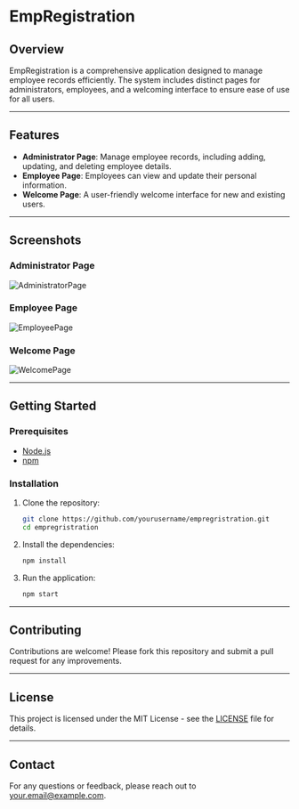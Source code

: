 

# EmpRegistration

## Overview
EmpRegistration is a comprehensive application designed to manage employee records efficiently. The system includes distinct pages for administrators, employees, and a welcoming interface to ensure ease of use for all users.

---

## Features

- **Administrator Page**: Manage employee records, including adding, updating, and deleting employee details.
- **Employee Page**: Employees can view and update their personal information.
- **Welcome Page**: A user-friendly welcome interface for new and existing users.

---

## Screenshots

### Administrator Page
![AdministratorPage](https://github.com/Manohar-dev/EmployeeManagementSystem/assets/119424432/003ad8f9-a6f1-44ff-b386-df5fe175ebc1)

### Employee Page
![EmployeePage](https://github.com/Manohar-dev/EmployeeManagementSystem/assets/119424432/d8f4867e-28e7-4459-bd0b-d37d73c9eb6f)

### Welcome Page
![WelcomePage](https://github.com/Manohar-dev/EmployeeManagementSystem/assets/119424432/ca400867-b4c6-470b-9331-0957ae2cff0b)

---

## Getting Started

### Prerequisites
- [Node.js](https://nodejs.org/)
- [npm](https://www.npmjs.com/)

### Installation

1. Clone the repository:
    ```bash
    git clone https://github.com/yourusername/empregristration.git
    cd empregristration
    ```

2. Install the dependencies:
    ```bash
    npm install
    ```

3. Run the application:
    ```bash
    npm start
    ```

---

## Contributing

Contributions are welcome! Please fork this repository and submit a pull request for any improvements.

---

## License

This project is licensed under the MIT License - see the [LICENSE](LICENSE) file for details.

---

## Contact

For any questions or feedback, please reach out to [your.email@example.com](mailto:your.email@example.com).

